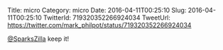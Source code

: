 Title: micro
Category: micro
Date: 2016-04-11T00:25:10
Slug: 2016-04-11T00:25:10
TwitterId: 719320352266924034
TweetUrl: https://twitter.com/mark_philpot/status/719320352266924034

[@SparksZilla](https://twitter.com/SparksZilla) keep it!